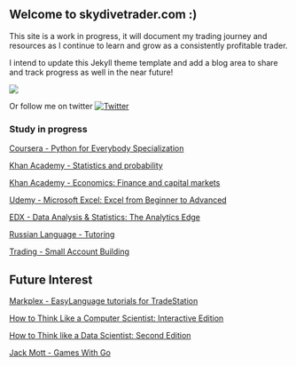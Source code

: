 ## Welcome to skydivetrader.com :)

This site is a work in progress, it will document my trading journey and resources as I continue to learn and grow as a consistently profitable trader.


I intend to update this Jekyll theme template and add a blog area to share and track progress as well in the near future!

![](https://purepng.com/public/uploads/thumbnail//man-skydiving-using-parachute-q18.png)

Or follow me on twitter [![Twitter](https://img.shields.io/twitter/follow/skydivetrader1?label=skydivetrader1&style=social)](https://twitter.com/skydivetrader1)

### Study in progress

[Coursera - Python for Everybody Specialization](https://www.coursera.org/specializations/python#courses)

[Khan Academy - Statistics and probability](https://www.khanacademy.org/math/statistics-probability) 

[Khan Academy - Economics: Finance and capital markets](https://www.khanacademy.org/economics-finance-domain/core-finance)

[Udemy - Microsoft Excel: Excel from Beginner to Advanced](https://www.udemy.com/course/microsoft-excel-2013-from-beginner-to-advanced-and-beyond/) 

[EDX - Data Analysis & Statistics: The Analytics Edge](https://www.edx.org/course/the-analytics-edge)

[Russian Language - Tutoring](https://aruspro.com/russian-learning-methodology)

[Trading - Small Account Building](https://www.smash-the-bid.com/home/)

## Future Interest

[Markplex - EasyLanguage tutorials for TradeStation](https://markplex.com/free-tutorials/)

[How to Think Like a Computer Scientist: Interactive Edition](https://runestone.academy/runestone/books/published/thinkcspy/index.html)

[How to Think like a Data Scientist: Second Edition](https://runestone.academy/runestone/books/published/httlads/index.html)

[Jack Mott - Games With Go](https://gameswithgo.org/)



